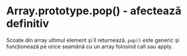 # Array.prototype.pop() - afectează definitiv

Scoate din array ultimul element și îl returnează. `pop()` este generic și funcționează pe orice seamănă cu un array folosind call sau apply.
